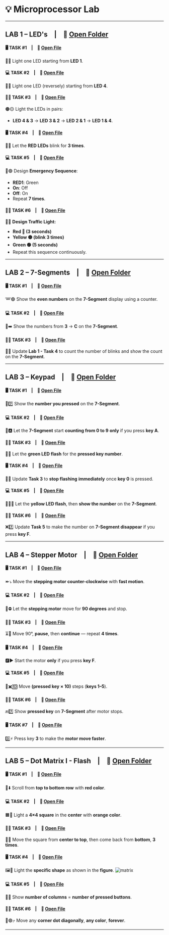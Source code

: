 # 💡 Microprocessor Lab

---

## LAB 1 – LED's  |  📁 [Open Folder](LAB%201/)
#### 🖥️ TASK #1  |  📄 [Open File](LAB%201/TASK%201)  
🔴🔹 Light one LED starting from **LED 1**.

#### 💻 TASK #2  |  📄 [Open File](LAB%201/TASK%202)  
🔴🔄 Light one LED (reversely) starting from **LED 4**.

#### 👨‍💻 TASK #3  |  📄 [Open File](LAB%201/TASK%203)  
🟠🟡 Light the LEDs in pairs:  
- **LED 4 & 3** → **LED 3 & 2** → **LED 2 & 1** → **LED 1 & 4**.

#### 🖥️ TASK #4  |  📄 [Open File](LAB%201/TASK%204)  
🔴💡 Let the **RED LEDs** blink for **3 times**.

#### 💻 TASK #5  |  📄 [Open File](LAB%201/TASK%205)  
🚨🟢 Design **Emergency Sequence**:  
- **RED1**: Green  
- **On**: Off  
- **Off**: On  
- Repeat **7 times**.

#### 👨‍💻 TASK #6  |  📄 [Open File](LAB%201/TASK%206)  
🚦🔁 **Design Traffic Light:**  
   - **Red 🔴 (3 seconds)**  
   - **Yellow 🟡 (blink 3 times)**  
   - **Green 🟢 (5 seconds)**  
   - Repeat this sequence continuously.

---

## LAB 2 – 7-Segments  |  📁 [Open Folder](LAB%202/)
#### 🖥️ TASK #1  |  📄 [Open File](LAB%202/TASK%201)  
➿🟢 Show the **even numbers** on the **7-Segment** display using a counter.

#### 💻 TASK #2  |  📄 [Open File](LAB%202/TASK%202)  
🔢➡️ Show the numbers from **3** → **C** on the **7-Segment**.

#### 👨‍💻 TASK #3  |  📄 [Open File](LAB%202/TASK%203)  
🔁💡 Update **Lab 1 - Task 4** to count the number of blinks and show the count on the **7-Segment**.

---

## LAB 3 – Keypad  |  📁 [Open Folder](LAB%203/)
#### 🖥️ TASK #1  |  📄 [Open File](LAB%203/TASK%201)  
🔘7️⃣ Show the **number you pressed** on the **7-Segment**.

#### 💻 TASK #2  |  📄 [Open File](LAB%203/TASK%202)  
🔢🅰️ Let the **7-Segment** start **counting from 0 to 9** **only** if you press **key A**.

#### 👨‍💻 TASK #3  |  📄 [Open File](LAB%203/TASK%203)  
💚💡 Let the **green LED flash** for the **pressed key number**.

#### 🖥️ TASK #4  |  📄 [Open File](LAB%203/TASK%204)  
🛑💚 Update **Task 3** to **stop flashing** **immediately** once **key 0** is pressed.

#### 💻 TASK #5  |  📄 [Open File](LAB%203/TASK%205)  
💛💡🔢 Let the **yellow LED flash**, then **show the number** on the **7-Segment**.

#### 👨‍💻 TASK #6  |  📄 [Open File](LAB%203/TASK%206)  
❌7️⃣ Update **Task 5** to make the number on **7-Segment disappear** if you press **key F**.

---

## LAB 4 – Stepper Motor  |  📁 [Open Folder](LAB%204/)
#### 🖥️ TASK #1  |  📄 [Open File](LAB%204/TASK%201)  
⏩⤵️ Move the **stepping motor counter-clockwise** with **fast motion**.

#### 💻 TASK #2  |  📄 [Open File](LAB%204/TASK%202)  
🔄⛔ Let the **stepping motor** move for **90 degrees** and stop.

#### 👨‍💻 TASK #3  |  📄 [Open File](LAB%204/TASK%203)  
⏳🔁 Move 90°, **pause**, then **continue** — repeat **4 times**.

#### 🖥️ TASK #4  |  📄 [Open File](LAB%204/TASK%204)  
🅵▶️ Start the motor **only** if you press **key F**.

#### 💻 TASK #5  |  📄 [Open File](LAB%204/TASK%205)  
🔢✖️🔟 Move **(pressed key × 10)** steps (**keys 1–5**).

#### 👨‍💻 TASK #6  |  📄 [Open File](LAB%204/TASK%206)  
🔚7️⃣ Show **pressed key** on **7-Segment** after motor stops.

#### 🖥️ TASK #7  |  📄 [Open File](LAB%204/TASK%207)  
3️⃣⚡️ Press key **3** to make the **motor move faster**.

---

## LAB 5 – Dot Matrix I - Flash  |  📁 [Open Folder](LAB%205/)
#### 🖥️ TASK #1  |  📄 [Open File](LAB%205/TASK%201)  
🔴⬇️ Scroll from **top to bottom row** with **red color**.

#### 💻 TASK #2  |  📄 [Open File](LAB%205/TASK%202)  
🟧🔲 Light a **4×4 square** in the **center** with **orange color**.

#### 👨‍💻 TASK #3  |  📄 [Open File](LAB%205/TASK%203)  
🔄🔳 Move the square from **center to top**, then come back from **bottom**, **3 times**.

#### 🖥️ TASK #4  |  📄 [Open File](LAB%205/TASK%204)  
🖼️🔆 Light the **specific shape** as shown in the **figure**.
![matrix](https://github.com/user-attachments/assets/f5915473-36cf-48a8-adc9-ea6f0611ce37)


#### 💻 TASK #5  |  📄 [Open File](LAB%205/TASK%205)  
🔘🔢 Show **number of columns** = **number of pressed buttons**.

#### 👨‍💻 TASK #6  |  📄 [Open File](LAB%205/TASK%206)  
📍🟣⤴️ Move any **corner dot diagonally**, **any color**, **forever**.

---









